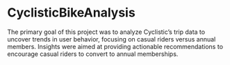 # CyclisticBikeAnalysis
The primary goal of this project was to analyze Cyclistic’s trip data to uncover trends in user behavior, focusing on casual riders versus annual members. Insights were aimed at providing actionable recommendations to encourage casual riders to convert to annual memberships.
